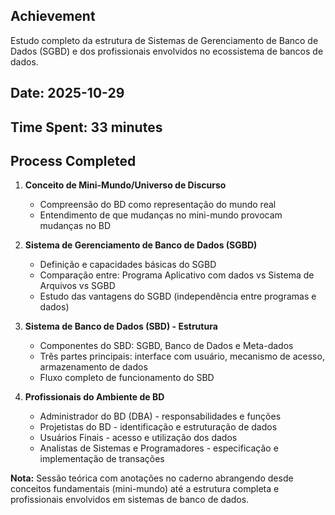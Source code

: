 ## Achievement
Estudo completo da estrutura de Sistemas de Gerenciamento de Banco de Dados (SGBD) e dos profissionais envolvidos no ecossistema de bancos de dados.

## Date: 2025-10-29
## Time Spent: 33 minutes

## Process Completed

1. **Conceito de Mini-Mundo/Universo de Discurso**
   - Compreensão do BD como representação do mundo real
   - Entendimento de que mudanças no mini-mundo provocam mudanças no BD

2. **Sistema de Gerenciamento de Banco de Dados (SGBD)**
   - Definição e capacidades básicas do SGBD
   - Comparação entre: Programa Aplicativo com dados vs Sistema de Arquivos vs SGBD
   - Estudo das vantagens do SGBD (independência entre programas e dados)

3. **Sistema de Banco de Dados (SBD) - Estrutura**
   - Componentes do SBD: SGBD, Banco de Dados e Meta-dados
   - Três partes principais: interface com usuário, mecanismo de acesso, armazenamento de dados
   - Fluxo completo de funcionamento do SBD

4. **Profissionais do Ambiente de BD**
   - Administrador do BD (DBA) - responsabilidades e funções
   - Projetistas do BD - identificação e estruturação de dados
   - Usuários Finais - acesso e utilização dos dados
   - Analistas de Sistemas e Programadores - especificação e implementação de transações

**Nota:** Sessão teórica com anotações no caderno abrangendo desde conceitos fundamentais (mini-mundo) até a estrutura completa e profissionais envolvidos em sistemas de banco de dados.
